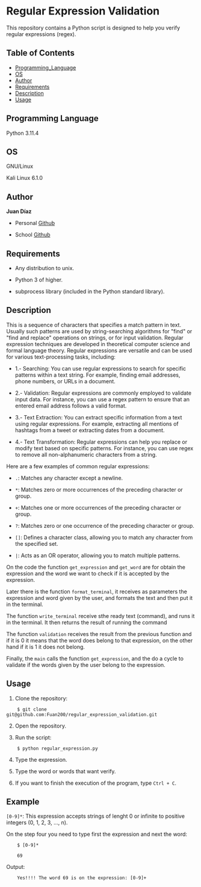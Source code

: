 # Regular Expression Validation

This repository contains a Python script is designed to help you verify regular expressions (regex). 

## Table of Contents

- [Programming_Language](#programming-language)
- [OS](#os)
- [Author](#author)
- [Requirements](#requirements)
- [Description](#description)
- [Usage](#usage)

## Programming Language

Python 3.11.4

## OS 

GNU/Linux

Kali Linux 6.1.0

## Author

**Juan Díaz** 

* Personal [Github](https://github.com/Fuan200/) 

* School [Github](https://github.com/JuanDiazuwu)

## Requirements

 * Any distribution to unix.

 * Python 3 of higher.

 * subprocess library (included in the Python standard library).

## Description

This is a sequence of characters that specifies a match pattern in text. Usually such patterns are used by string-searching algorithms for "find" or "find and replace" operations on strings, or for input validation. Regular expression techniques are developed in theoretical computer science and formal language theory.
Regular expressions are versatile and can be used for various text-processing tasks, including:

 * 1.- Searching: You can use regular expressions to search for specific patterns within a text string. For example, finding email addresses, phone numbers, or URLs in a document.

 * 2.- Validation: Regular expressions are commonly employed to validate input data. For instance, you can use a regex pattern to ensure that an entered email address follows a valid format.

 * 3.- Text Extraction: You can extract specific information from a text using regular expressions. For example, extracting all mentions of hashtags from a tweet or extracting dates from a document.

 * 4.- Text Transformation: Regular expressions can help you replace or modify text based on specific patterns. For instance, you can use regex to remove all non-alphanumeric characters from a string.

Here are a few examples of common regular expressions:

 * `.`: Matches any character except a newline.

 * `*`: Matches zero or more occurrences of the preceding character or group.

 * `+`: Matches one or more occurrences of the preceding character or group.

 * `?`: Matches zero or one occurrence of the preceding character or group.

 * `[]`: Defines a character class, allowing you to match any character from the specified set.

 * `|`: Acts as an OR operator, allowing you to match multiple patterns.

On the code the function `get_expression` and `get_word` are for obtain the expression and the word we want to check if it is accepted by the expression.

Later there is the function `format_terminal`, it receives as parameters the expression and word given by the user, and formats the text and then put it in the terminal.

The function `write_terminal` receive sthe ready text (command), and runs it in the terminal. It then returns the result of running the command

The function `validation` receives the result from the previous function and if it is 0 it means that the word does belong to that expression, on the other hand if it is 1 it does not belong.

Finally, the `main` calls the function `get_expression`, and the do a cycle to validate if the words given by the user belong to the expression.

## Usage

1. Clone the repository:

```
    $ git clone git@github.com:Fuan200/regular_expression_validation.git
```

2. Open the repository.

3. Run the script:

```
    $ python regular_expression.py
```

4. Type the expression.

5. Type the word or words that want verify.

6. If you want to finish the execution of the program, type `Ctrl + C`.

## Example

`[0-9]*`: This expression accepts strings of lenght 0 or infinite to positive integers (0, 1, 2, 3, ..., n).

On the step four you need to type first the expression and next the word:

```
    $ [0-9]*
```

```
    69
```

Output: 

```
    Yes!!!! The word 69 is on the expression: [0-9]+ 
```


